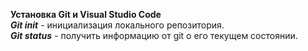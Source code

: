**Установка Git и Visual Studio Code**  
***Git init*** - инициализация локального репозитория.  
***Git status*** - получить информацию от git о его текущем состоянии.


